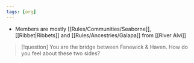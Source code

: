 ```yaml
---
tags: [org]
---
```


- Members are mostly [[Rules/Communities/Seaborne]], [[Ribbet|Ribbets]] and [[Rules/Ancestries/Galapa]] from [[River Alvi]]
> [!question] You are the bridge between Fanewick & Haven. How do you feel about these two sides?
